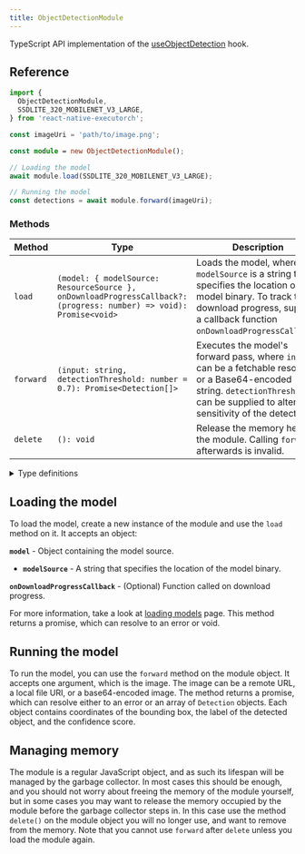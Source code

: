 ```yaml
---
title: ObjectDetectionModule
---
```


TypeScript API implementation of the [useObjectDetection](../../02-hooks/02-computer-vision/useObjectDetection.md) hook.

## Reference

```typescript
import {
  ObjectDetectionModule,
  SSDLITE_320_MOBILENET_V3_LARGE,
} from 'react-native-executorch';

const imageUri = 'path/to/image.png';

const module = new ObjectDetectionModule();

// Loading the model
await module.load(SSDLITE_320_MOBILENET_V3_LARGE);

// Running the model
const detections = await module.forward(imageUri);
```

### Methods

| Method    | Type                                                                                                               | Description                                                                                                                                                                                |
| --------- | ------------------------------------------------------------------------------------------------------------------ | ------------------------------------------------------------------------------------------------------------------------------------------------------------------------------------------ |
| `load`    | `(model: { modelSource: ResourceSource }, onDownloadProgressCallback?: (progress: number) => void): Promise<void>` | Loads the model, where `modelSource` is a string that specifies the location of the model binary. To track the download progress, supply a callback function `onDownloadProgressCallback`. |
| `forward` | `(input: string, detectionThreshold: number = 0.7): Promise<Detection[]>`                                          | Executes the model's forward pass, where `input` can be a fetchable resource or a Base64-encoded string. `detectionThreshold` can be supplied to alter the sensitivity of the detection.   |
| `delete`  | `(): void`                                                                                                         | Release the memory held by the module. Calling `forward` afterwards is invalid.                                                                                                            |

<details>
<summary>Type definitions</summary>

```typescript
type ResourceSource = string | number | object;

interface Bbox {
  x1: number;
  x2: number;
  y1: number;
  y2: number;
}

interface Detection {
  bbox: Bbox;
  label: keyof typeof CocoLabel;
  score: number;
}
```

</details>

## Loading the model

To load the model, create a new instance of the module and use the `load` method on it. It accepts an object:

**`model`** - Object containing the model source.

- **`modelSource`** - A string that specifies the location of the model binary.

**`onDownloadProgressCallback`** - (Optional) Function called on download progress.

For more information, take a look at [loading models](../../01-fundamentals/02-loading-models.md) page. This method returns a promise, which can resolve to an error or void.

## Running the model

To run the model, you can use the `forward` method on the module object. It accepts one argument, which is the image. The image can be a remote URL, a local file URI, or a base64-encoded image. The method returns a promise, which can resolve either to an error or an array of `Detection` objects. Each object contains coordinates of the bounding box, the label of the detected object, and the confidence score.

## Managing memory

The module is a regular JavaScript object, and as such its lifespan will be managed by the garbage collector. In most cases this should be enough, and you should not worry about freeing the memory of the module yourself, but in some cases you may want to release the memory occupied by the module before the garbage collector steps in. In this case use the method `delete()` on the module object you will no longer use, and want to remove from the memory. Note that you cannot use `forward` after `delete` unless you load the module again.
